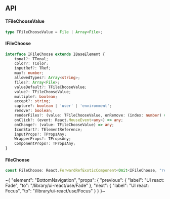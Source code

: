 

## API

#### TFileChooseValue

```ts
type TFileChooseValue = File | Array<File>;
```

#### IFileChoose

```ts
interface IFileChoose extends IBaseElement {
    tonal?: TTonal;
    color?: TColor;
    inputRef?: TRef;
    max?: number;
    allowedTypes?: Array<string>;
    files?: Array<File>;
    valueDefault?: TFileChooseValue;
    value?: TFileChooseValue;
    multiple?: boolean;
    accept?: string;
    capture?: boolean | 'user' | 'environment';
    remove?: boolean;
    renderFiles?: (value: TFileChooseValue, onRemove: (index: number) => any) => any;
    onClick?: (event: React.MouseEvent<any>) => any;
    onChange?: (value: TFileChooseValue) => any;
    IconStart?: TElementReference;
    inputProps?: TPropsAny;
    WrapperProps?: TPropsAny;
    ComponentProps?: TPropsAny;
}
```

#### FileChoose

```ts
const FileChoose: React.ForwardRefExoticComponent<Omit<IFileChoose, "ref"> & React.RefAttributes<unknown>>;
```


~{
  "element": "BottomNavigation",
  "props": {
    "previous": {
      "label": "UI react: Fade",
      "to": "/library/ui-react/use/Fade"
    },
    "next": {
      "label": "UI react: Focus",
      "to": "/library/ui-react/use/Focus"
    }
  }
}~
